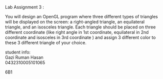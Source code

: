 
Lab Assignment 3 :

You will design an OpenGL program where three different types of triangles will be displayed on the screen: a right-angled triangle, an equilateral triangle, and an isosceles triangle. Each triangle should be placed on three different coordinate (like right angle in 1st coordinate,  equilateral in 2nd coordinate and  isosceles  in 3rd coordinate ) and assign 3 different color to these 3 different triangle of your choice.  



student info:   
Gazi Ruman Hasan    
0432310005101065    

6B1

